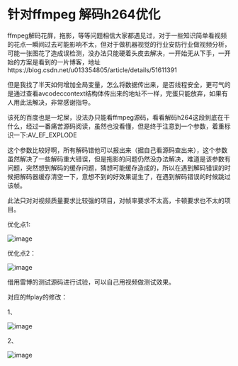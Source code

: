 # 针对ffmpeg 解码h264优化

ffmpeg解码花屏，拖影，等等问题相信大家都遇见过，对于一些知识简单看视频的花点一瞬间过去可能影响不太，但对于做机器视觉的行业安防行业做视频分析，可能一张图花了造成误检测，没办法只能硬着头皮去解决，一开始无从下手，一开始的方案是看到的一片博客，地址https://blog.csdn.net/u013354805/article/details/51611391

但是我找了半天如何增加全局变量，怎么将数据传出来，是否线程安全，更可气的是通过查看avcodeccontext结构体传出来的地址不一样，完蛋只能放弃，如果有人用此法解决，非常感谢指导。

该死的百度也是一坨屎，没法办只能看ffmpeg源码，看看解码h264这段到底在干什么，经过一番痛苦源码阅读，虽然也没看懂，但是终于注意到一个参数，着重标识一下:AV_EF_EXPLODE

这个参数比较好啊，所有解码错他可以报出来（据自己看源码查出来），这个参数虽然解决了一些解码重大错误，但是拖影的问题仍然没办法解决，难道是该参数有问题，突然想到解码的缓存问题，猜想可能缓存造成的，所以在遇到解码错误的时候把解码器缓存清空一下，意想不到的好效果诞生了，在遇到解码错误的时候跳过该帧。

此法只对对视频质量要求比较强的项目，对帧率要求不太高，卡顿要求也不太的项目。

优化点1:

![image](https://user-images.githubusercontent.com/17688273/148004695-fea46768-8ba6-4ff1-a2fb-cf5aaf7426ce.png)

优化点2：

![image](https://user-images.githubusercontent.com/17688273/148004709-d87f6e51-d6e6-4ed3-b202-0dc59c001190.png)


借用雷博的测试源码进行试验，可以自己用视频做测试效果。

对应的ffplay的修改：

1、

![image](https://user-images.githubusercontent.com/17688273/148004732-1779989d-cd5c-4e9b-b144-bae6a69d27be.png)

2、

![image](https://user-images.githubusercontent.com/17688273/148004749-f5009eee-7257-4769-ab22-66e7b6ff45fe.png)
